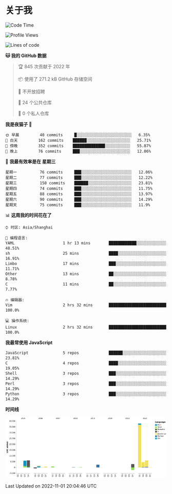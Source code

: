 # 关于我

<!--START_SECTION:waka-->
![Code Time](http://img.shields.io/badge/Code%20Time-686%20hrs%2015%20mins-blue)

![Profile Views](http://img.shields.io/badge/%E4%B8%AA%E4%BA%BA%E8%B5%84%E6%96%99%E8%A7%82%E7%9C%8B%E6%AC%A1%E6%95%B0-0-blue)

![Lines of code](https://img.shields.io/badge/%E4%BB%8E%E3%80%8CHello%20World%E3%80%8D%E8%B5%B7%E6%88%91%E5%B7%B2%E7%BB%8F%E5%86%99%E4%BA%86-67%20Thousand%20%E8%A1%8C%E4%BB%A3%E7%A0%81-blue)

**🐱 我的 GitHub 数据** 

> 🏆 845 次贡献于 2022 年
 > 
> 📦  使用了 271.2 kB GitHub 存储空间 
 > 
> 🚫 不开放招聘
 > 
> 📜 24 个公共仓库 
 > 
> 🔑 0 个私人仓库  
 > 
**我是夜猫子 🦉** 

```text
🌞 早晨         40 commits     █░░░░░░░░░░░░░░░░░░░░░░░░   6.35% 
🌆 白天         162 commits    ██████░░░░░░░░░░░░░░░░░░░   25.71% 
🌃 傍晚         352 commits    ██████████████░░░░░░░░░░░   55.87% 
🌙 晚上         76 commits     ███░░░░░░░░░░░░░░░░░░░░░░   12.06%

```
📅 **我最有效率是在 星期三** 

```text
星期一          76 commits     ███░░░░░░░░░░░░░░░░░░░░░░   12.06% 
星期二          77 commits     ███░░░░░░░░░░░░░░░░░░░░░░   12.22% 
星期三          150 commits    ██████░░░░░░░░░░░░░░░░░░░   23.81% 
星期四          74 commits     ███░░░░░░░░░░░░░░░░░░░░░░   11.75% 
星期五          88 commits     ███░░░░░░░░░░░░░░░░░░░░░░   13.97% 
星期六          90 commits     ███░░░░░░░░░░░░░░░░░░░░░░   14.29% 
星期天          75 commits     ███░░░░░░░░░░░░░░░░░░░░░░   11.9%

```


📊 **这周我的时间花在了** 

```text
⌚︎ 时区: Asia/Shanghai

💬 编程语言: 
YAML                     1 hr 13 mins        ████████████░░░░░░░░░░░░░   48.51% 
sh                       25 mins             ████░░░░░░░░░░░░░░░░░░░░░   16.91% 
Limbo                    17 mins             ███░░░░░░░░░░░░░░░░░░░░░░   11.71% 
Other                    13 mins             ██░░░░░░░░░░░░░░░░░░░░░░░   8.78% 
C                        11 mins             ██░░░░░░░░░░░░░░░░░░░░░░░   7.77%

🔥 编辑器: 
Vim                      2 hrs 32 mins       █████████████████████████   100.0%

💻 操作系统: 
Linux                    2 hrs 32 mins       █████████████████████████   100.0%

```

**我最常使用 JavaScript** 

```text
JavaScript               5 repos             ██████░░░░░░░░░░░░░░░░░░░   23.81% 
C                        4 repos             ████░░░░░░░░░░░░░░░░░░░░░   19.05% 
Shell                    3 repos             ███░░░░░░░░░░░░░░░░░░░░░░   14.29% 
Perl                     3 repos             ███░░░░░░░░░░░░░░░░░░░░░░   14.29% 
Python                   3 repos             ███░░░░░░░░░░░░░░░░░░░░░░   14.29%

```


**时间线**

![Chart not found](https://raw.githubusercontent.com/Arondight/Arondight/master/charts/bar_graph.png) 


 Last Updated on 2022-11-01 20:04:46 UTC
<!--END_SECTION:waka-->
